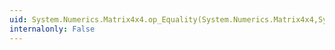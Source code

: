 ```yaml
---
uid: System.Numerics.Matrix4x4.op_Equality(System.Numerics.Matrix4x4,System.Numerics.Matrix4x4)
internalonly: False
---
```

